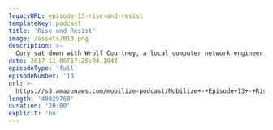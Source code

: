 ```yaml
---
legacyURL: episode-13-rise-and-resist
templateKey: podcast
title: 'Rise and Resist'
image: /assets/013.png
description: >-
  Cory sat down with Wrolf Courtney, a local computer network engineer, to talk about his work with Rise and Resist, a NYC based resistance group, on "Operation Welcome Wagon" — a protest held in response to Trump's first visit to NYC after his inauguration. This protest sent a message to Trump and the world that Trump is not welcome in his own hometown.
date: 2017-11-06T17:25:04.164Z
episodeType: 'full'
episodeNumber: '13'
url: >-
  https://s3.amazonaws.com/mobilize-podcast/Mobilize+-+Episode+13+-+Rise+and+Resist.mp3
length: '48029760'
duration: '20:00'
explicit: 'no'
---
```

